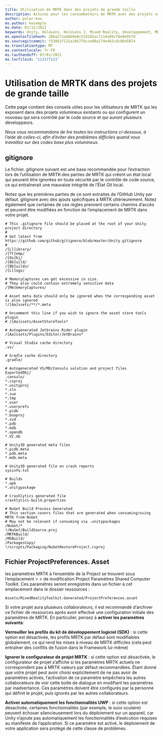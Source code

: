 ```yaml
---
title: Utilisation de MRTK dans des projets de grande taille
description: Astuces pour les consommateurs de MRTK avec des projets volumineux.
author: polar-kev
ms.author: kesemple
ms.date: 01/12/2021
keywords: Unity, HoloLens, HoloLens 2, Mixed Reality, développement, MRTK
ms.openlocfilehash: 28ba272a48b0a0c524185ac7114a09cf8e0e91f8
ms.sourcegitcommit: f338b1f121a10577bcce08a174e462cdc86d5874
ms.translationtype: MT
ms.contentlocale: fr-FR
ms.lasthandoff: 07/01/2021
ms.locfileid: "113177121"
---
```

# <a name="using-mrtk-in-large-projects"></a>Utilisation de MRTK dans des projets de grande taille

Cette page contient des conseils utiles pour les utilisateurs de MRTK qui les exposent dans des projets volumineux existants ou qui configurent un nouveau qui sera contrôlé par le code source et qui auront plusieurs développeurs.

*Nous vous recommandons de lire toutes les instructions ci-dessous, à l’aide de celles-ci, afin d’éviter des problèmes difficiles quand vous travaillez sur des codes base plus volumineux.*

## <a name="gitignore"></a>gitignore

Le fichier. gitignore suivant est une base recommandée pour l’extraction lors de l’utilisation de MRTK-des parties de MRTK qui créent un état local qui peuvent être ignorées en toute sécurité par le contrôle de code source, ce qui entraînerait une mauvaise intégrité de l’État Git local.

Notez que les premières parties de ce sont extraites de l’GitHub Unity par défaut. gitignore avec des ajouts spécifiques à MRTK ultérieurement. Notez également que certaines de ces règles prennent certains chemins d’accès et peuvent être modifiées en fonction de l’emplacement de MRTK dans votre projet.

```
# This .gitignore file should be placed at the root of your Unity project directory
#
# Get latest from https://github.com/github/gitignore/blob/master/Unity.gitignore
#
/[Ll]ibrary/
/[Tt]emp/
/[Oo]bj/
/[Bb]uild/
/[Bb]uilds/
/[Ll]ogs/

# MemoryCaptures can get excessive in size.
# They also could contain extremely sensitive data
/[Mm]emoryCaptures/

# Asset meta data should only be ignored when the corresponding asset is also ignored
!/[Aa]ssets/**/*.meta

# Uncomment this line if you wish to ignore the asset store tools plugin
# /[Aa]ssets/AssetStoreTools*

# Autogenerated Jetbrains Rider plugin
/[Aa]ssets/Plugins/Editor/JetBrains*

# Visual Studio cache directory
.vs/

# Gradle cache directory
.gradle/

# Autogenerated VS/MD/Consulo solution and project files
ExportedObj/
.consulo/
*.csproj
*.unityproj
*.sln
*.suo
*.tmp
*.user
*.userprefs
*.pidb
*.booproj
*.svd
*.pdb
*.mdb
*.opendb
*.VC.db

# Unity3D generated meta files
*.pidb.meta
*.pdb.meta
*.mdb.meta

# Unity3D generated file on crash reports
sysinfo.txt

# Builds
*.apk
*.unitypackage

# Crashlytics generated file
crashlytics-build.properties

# NuGet Build Process Generated
# This section covers files that are generated when consuming/using MRTK from NuGet
# May not be relevant if consuming via .unitypackages
/NuGet/*
!/NuGet/BuildSource.proj
/MRTKBuild/
/MSBuild/
/PackagesCopy/
!/scripts/Packaging/NuGetRestoreProject.csproj
```

## <a name="projectpreferencesasset-file"></a>Fichier ProjectPreferences. Asset

les paramètres MRTK à l’ensemble de la Project se trouvent sous l’emplacement > > de modification Project Paramètres Shared Computer Toolkit. Ces paramètres seront enregistrés dans un fichier à cet emplacement dans le dossier ressources :

```
Assets/MixedRealityToolkit.Generated/ProjectPreferences.asset
```

Si votre projet aura plusieurs collaborateurs, il est recommandé d’archiver ce fichier de ressources après avoir effectué une configuration initiale des paramètres de MRTK. En particulier, pensez à **activer les paramètres suivants**:

**Verrouiller les profils du kit de développement logiciel (SDK)** : si cette option est désactivée, les profils MRTK par défaut sont modifiables globalement, ce qui rend les mises à niveau de MRTK difficiles (cela peut entraîner des conflits de fusion dans le Framework lui-même)

**Ignorer le configurateur de projet MRTK** : si cette option est désactivée, le configurateur de projet s’affiche si les paramètres MRTK actuels ne correspondent pas à MRTK valeurs par défaut recommandées. Étant donné que votre projet peut avoir choisi explicitement de ne pas avoir de paramètres activés, l’activation de ce paramètre empêchera les autres collaborateurs de voir cette boîte de dialogue en modifiant les paramètres par inadvertance. Ces paramètres doivent être configurés par la personne qui définit le projet, puis ignorés par les autres collaborateurs.

**Activer automatiquement les fonctionnalités UWP** : si cette option est désactivée, certaines fonctionnalités (par exemple, le suivi oculaire) peuvent échouer silencieusement lors du déploiement sur un appareil, car Unity n’ajoute pas automatiquement les fonctionnalités d’exécution requises au manifeste de l’application. Si ce paramètre est activé, le déploiement de votre application sera protégé de cette classe de problèmes.
